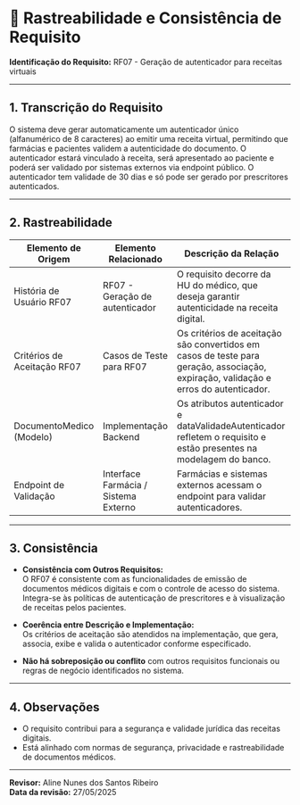 # 🔗 Rastreabilidade e Consistência de Requisito

**Identificação do Requisito:** RF07 - Geração de autenticador para receitas virtuais

---

## 1. Transcrição do Requisito

O sistema deve gerar automaticamente um autenticador único (alfanumérico de 8 caracteres) ao emitir uma receita virtual, permitindo que farmácias e pacientes validem a autenticidade do documento. O autenticador estará vinculado à receita, será apresentado ao paciente e poderá ser validado por sistemas externos via endpoint público. O autenticador tem validade de 30 dias e só pode ser gerado por prescritores autenticados.

---

## 2. Rastreabilidade

| Elemento de Origem         | Elemento Relacionado                 | Descrição da Relação                                                  |
|----------------------------|--------------------------------------|-----------------------------------------------------------------------|
| História de Usuário RF07   | RF07 - Geração de autenticador       | O requisito decorre da HU do médico, que deseja garantir autenticidade na receita digital. |
| Critérios de Aceitação RF07| Casos de Teste para RF07             | Os critérios de aceitação são convertidos em casos de teste para geração, associação, expiração, validação e erros do autenticador. |
| DocumentoMedico (Modelo)   | Implementação Backend                | Os atributos autenticador e dataValidadeAutenticador refletem o requisito e estão presentes na modelagem do banco. |
| Endpoint de Validação      | Interface Farmácia / Sistema Externo | Farmácias e sistemas externos acessam o endpoint para validar autenticadores. |

---

## 3. Consistência

- **Consistência com Outros Requisitos:**  
O RF07 é consistente com as funcionalidades de emissão de documentos médicos digitais e com o controle de acesso do sistema.  
Integra-se às políticas de autenticação de prescritores e à visualização de receitas pelos pacientes.

- **Coerência entre Descrição e Implementação:**  
Os critérios de aceitação são atendidos na implementação, que gera, associa, exibe e valida o autenticador conforme especificado.

- **Não há sobreposição ou conflito** com outros requisitos funcionais ou regras de negócio identificados no sistema.

---

## 4. Observações

- O requisito contribui para a segurança e validade jurídica das receitas digitais.
- Está alinhado com normas de segurança, privacidade e rastreabilidade de documentos médicos.

---

**Revisor:** Aline Nunes dos Santos Ribeiro  
**Data da revisão:** 27/05/2025

